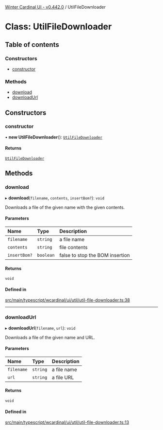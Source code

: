 [Winter Cardinal UI - v0.442.0](../index.md) / UtilFileDownloader

# Class: UtilFileDownloader

## Table of contents

### Constructors

- [constructor](UtilFileDownloader.md#constructor)

### Methods

- [download](UtilFileDownloader.md#download)
- [downloadUrl](UtilFileDownloader.md#downloadurl)

## Constructors

### constructor

• **new UtilFileDownloader**(): [`UtilFileDownloader`](UtilFileDownloader.md)

#### Returns

[`UtilFileDownloader`](UtilFileDownloader.md)

## Methods

### download

▸ **download**(`filename`, `contents`, `insertBom?`): `void`

Downloads a file of the given name with the given contents.

#### Parameters

| Name | Type | Description |
| :------ | :------ | :------ |
| `filename` | `string` | a file name |
| `contents` | `string` | file contents |
| `insertBom?` | `boolean` | false to stop the BOM insertion |

#### Returns

`void`

#### Defined in

[src/main/typescript/wcardinal/ui/util/util-file-downloader.ts:38](https://github.com/winter-cardinal/winter-cardinal-ui/blob/v0.442.0/src/main/typescript/wcardinal/ui/util/util-file-downloader.ts#L38)

___

### downloadUrl

▸ **downloadUrl**(`filename`, `url`): `void`

Downloads a file of the given name and URL.

#### Parameters

| Name | Type | Description |
| :------ | :------ | :------ |
| `filename` | `string` | a file name |
| `url` | `string` | a file URL |

#### Returns

`void`

#### Defined in

[src/main/typescript/wcardinal/ui/util/util-file-downloader.ts:13](https://github.com/winter-cardinal/winter-cardinal-ui/blob/v0.442.0/src/main/typescript/wcardinal/ui/util/util-file-downloader.ts#L13)
